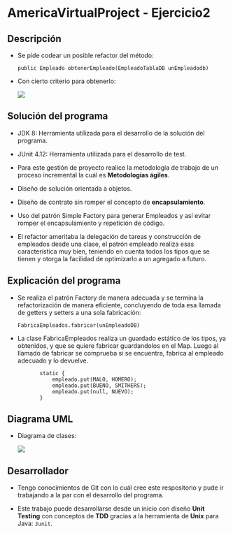 # AmericaVirtualProject - Ejercicio2

## Descripción

-   Se pide codear un posible refactor del método:

    `public Empleado obtenerEmpleado(EmpleadoTablaDB unEmpleadodb)`  
    
-   Con cierto criterio para obtenerlo:

    ![](https://github.com/EddyVegaGarcia/AmericaVirtualProject-E2/blob/master/AmericaVirtualE2.png)

## Solución del programa

-   JDK 8: Herramienta utilizada para el desarrollo de la solución del programa.

-   JUnit 4.12: Herramienta utilizada para el desarrollo de test.

-   Para este gestión de proyecto realice la metodología de trabajo de un proceso incremental la cuál es **Metodologías ágiles**.
    
-   Diseño de solución orientada a objetos.
    
-   Diseño de contrato sin romper el concepto de **encapsulamiento**.
 
-   Uso del patrón Simple Factory para generar Empleados y así evitar romper el encapsulamiento y repetición de código.

-   El refactor ameritaba la delegación de tareas y construcción de empleados desde una clase, el patrón empleado realiza esas característica muy bien, teniendo en cuenta todos los tipos que se tienen y otorga la facilidad de optimizarlo a un agregado a futuro.
  
## Explicación del programa

-   Se realiza el patrón Factory de manera adecuada y se termina la refactorización de manera eficiente, concluyendo de toda esa llamada de getters y setters a una sola fabricación:
 
    `FabricaEmpleados.fabricar(unEmpleadoDB)`
    
-   La clase FabricaEmpleados realiza un guardado estático de los tipos, ya obtenidos, y que se quiere fabricar guardandolos en el Map. Luego al llamado de fabricar se comprueba si se encuentra, fabrica al empleado adecuado y lo devuelve.

    ```
           static {
               empleado.put(MALO, HOMERO);
               empleado.put(BUENO, SMITHERS);
               empleado.put(null, NUEVO);
           }
    ```

## Diagrama UML

- Diagrama de clases: 

    ![](https://github.com/EddyVegaGarcia/AmericaVirtualProject-E2/blob/master/AmericaVirtualUML.png)

## Desarrollador

-   Tengo conocimientos de Git con lo cuál cree este respositorio y pude ir trabajando a la par con el desarrollo del programa.
    
-   Este trabajo puede desarrollarse desde un inicio con diseño **Unit Testing** con conceptos de **TDD** gracias a la herramienta de **Unix** para Java: `Junit`. 
